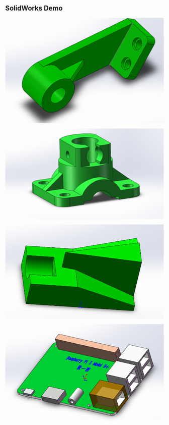 ## SolidWorks Demo

![demo](https://github.com/ZhangYiXiSucceed/Solidworks-Demo/blob/master/demo.png)

![demo](https://github.com/ZhangYiXiSucceed/Solidworks-Demo/blob/master/结构件.png)

![demo](https://github.com/ZhangYiXiSucceed/Solidworks-Demo/blob/master/demo32.jpg)

![demo](https://github.com/ZhangYiXiSucceed/Solidworks-Demo/blob/master/树莓派尺寸.jpg)